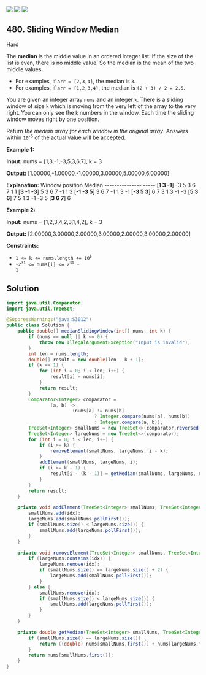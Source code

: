 [![](https://img.shields.io/github/stars/javadev/LeetCode-in-Java?label=Stars&style=flat-square)](https://github.com/javadev/LeetCode-in-Java)
[![](https://img.shields.io/github/forks/javadev/LeetCode-in-Java?label=Fork%20me%20on%20GitHub%20&style=flat-square)](https://github.com/javadev/LeetCode-in-Java/fork)
[![](https://img.shields.io/badge/-LeetCode%20in%20Kotlin-blue?style=flat-square)](https://github.com/javadev/LeetCode-in-Kotlin)

## 480\. Sliding Window Median

Hard

The **median** is the middle value in an ordered integer list. If the size of the list is even, there is no middle value. So the median is the mean of the two middle values.

*   For examples, if `arr = [2,3,4]`, the median is `3`.
*   For examples, if `arr = [1,2,3,4]`, the median is `(2 + 3) / 2 = 2.5`.

You are given an integer array `nums` and an integer `k`. There is a sliding window of size `k` which is moving from the very left of the array to the very right. You can only see the `k` numbers in the window. Each time the sliding window moves right by one position.

Return _the median array for each window in the original array_. Answers within <code>10<sup>-5</sup></code> of the actual value will be accepted.

**Example 1:**

**Input:** nums = [1,3,-1,-3,5,3,6,7], k = 3

**Output:** [1.00000,-1.00000,-1.00000,3.00000,5.00000,6.00000]

**Explanation:** Window position Median --------------- ----- [**1 3 -1**] -3 5 3 6 7 1 1 [**3 -1 -3**] 5 3 6 7 -1 1 3 [**\-1 -3 5**] 3 6 7 -1 1 3 -1 [**\-3 5 3**] 6 7 3 1 3 -1 -3 [**5 3 6**] 7 5 1 3 -1 -3 5 [**3 6 7**] 6

**Example 2:**

**Input:** nums = [1,2,3,4,2,3,1,4,2], k = 3

**Output:** [2.00000,3.00000,3.00000,3.00000,2.00000,3.00000,2.00000]

**Constraints:**

*   <code>1 <= k <= nums.length <= 10<sup>5</sup></code>
*   <code>-2<sup>31</sup> <= nums[i] <= 2<sup>31</sup> - 1</code>

## Solution

```java
import java.util.Comparator;
import java.util.TreeSet;

@SuppressWarnings("java:S3012")
public class Solution {
    public double[] medianSlidingWindow(int[] nums, int k) {
        if (nums == null || k <= 0) {
            throw new IllegalArgumentException("Input is invalid");
        }
        int len = nums.length;
        double[] result = new double[len - k + 1];
        if (k == 1) {
            for (int i = 0; i < len; i++) {
                result[i] = nums[i];
            }
            return result;
        }
        Comparator<Integer> comparator =
                (a, b) ->
                        (nums[a] != nums[b]
                                ? Integer.compare(nums[a], nums[b])
                                : Integer.compare(a, b));
        TreeSet<Integer> smallNums = new TreeSet<>(comparator.reversed());
        TreeSet<Integer> largeNums = new TreeSet<>(comparator);
        for (int i = 0; i < len; i++) {
            if (i >= k) {
                removeElement(smallNums, largeNums, i - k);
            }
            addElement(smallNums, largeNums, i);
            if (i >= k - 1) {
                result[i - (k - 1)] = getMedian(smallNums, largeNums, nums);
            }
        }
        return result;
    }

    private void addElement(TreeSet<Integer> smallNums, TreeSet<Integer> largeNums, int idx) {
        smallNums.add(idx);
        largeNums.add(smallNums.pollFirst());
        if (smallNums.size() < largeNums.size()) {
            smallNums.add(largeNums.pollFirst());
        }
    }

    private void removeElement(TreeSet<Integer> smallNums, TreeSet<Integer> largeNums, int idx) {
        if (largeNums.contains(idx)) {
            largeNums.remove(idx);
            if (smallNums.size() == largeNums.size() + 2) {
                largeNums.add(smallNums.pollFirst());
            }
        } else {
            smallNums.remove(idx);
            if (smallNums.size() < largeNums.size()) {
                smallNums.add(largeNums.pollFirst());
            }
        }
    }

    private double getMedian(TreeSet<Integer> smallNums, TreeSet<Integer> largeNums, int[] nums) {
        if (smallNums.size() == largeNums.size()) {
            return ((double) nums[smallNums.first()] + nums[largeNums.first()]) / 2;
        }
        return nums[smallNums.first()];
    }
}
```